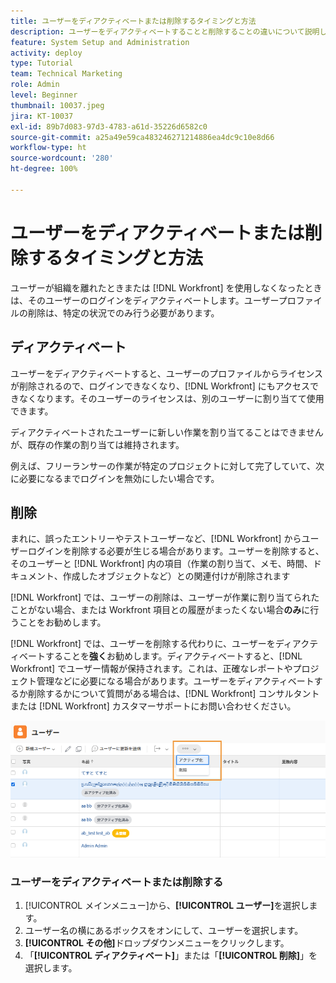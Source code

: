 ```yaml
---
title: ユーザーをディアクティベートまたは削除するタイミングと方法
description: ユーザーをディアクティベートすることと削除することの違いについて説明します。 その後、組織のニーズに応じてユーザープロファイルを管理します。
feature: System Setup and Administration
activity: deploy
type: Tutorial
team: Technical Marketing
role: Admin
level: Beginner
thumbnail: 10037.jpeg
jira: KT-10037
exl-id: 89b7d083-97d3-4783-a61d-35226d6582c0
source-git-commit: a25a49e59ca483246271214886ea4dc9c10e8d66
workflow-type: ht
source-wordcount: '280'
ht-degree: 100%

---
```


# ユーザーをディアクティベートまたは削除するタイミングと方法

ユーザーが組織を離れたときまたは [!DNL Workfront] を使用しなくなったときは、そのユーザーのログインをディアクティベートします。ユーザープロファイルの削除は、特定の状況でのみ行う必要があります。

## ディアクティベート

ユーザーをディアクティベートすると、ユーザーのプロファイルからライセンスが削除されるので、ログインできなくなり、[!DNL Workfront] にもアクセスできなくなります。そのユーザーのライセンスは、別のユーザーに割り当てて使用できます。

ディアクティベートされたユーザーに新しい作業を割り当てることはできませんが、既存の作業の割り当ては維持されます。

例えば、フリーランサーの作業が特定のプロジェクトに対して完了していて、次に必要になるまでログインを無効にしたい場合です。

## 削除

まれに、誤ったエントリーやテストユーザーなど、[!DNL Workfront] からユーザーログインを削除する必要が生じる場合があります。ユーザーを削除すると、そのユーザーと [!DNL Workfront] 内の項目（作業の割り当て、メモ、時間、ドキュメント、作成したオブジェクトなど）との関連付けが削除されます

[!DNL Workfront] では、ユーザーの削除は、ユーザーが作業に割り当てられたことがない場合、または Workfront 項目との履歴がまったくない場合&#x200B;**のみ**&#x200B;に行うことをお勧めします。

[!DNL Workfront] では、ユーザーを削除する代わりに、ユーザーをディアクティベートすることを&#x200B;**強く**&#x200B;お勧めします。ディアクティベートすると、[!DNL Workfront] でユーザー情報が保持されます。これは、正確なレポートやプロジェクト管理などに必要になる場合があります。ユーザーをディアクティベートするか削除するかについて質問がある場合は、[!DNL Workfront] コンサルタントまたは [!DNL Workfront] カスタマーサポートにお問い合わせください。

![[!DNL Users] ページでオプションを表示するその他メニュー](assets/admin-fund-adding-users-11.png)

### ユーザーをディアクティベートまたは削除する

1. [!UICONTROL メインメニュー]から、**[!UICONTROL ユーザー]**&#x200B;を選択します。
1. ユーザー名の横にあるボックスをオンにして、ユーザーを選択します。
1. **[!UICONTROL その他]**&#x200B;ドロップダウンメニューをクリックします。
1. 「**[!UICONTROL ディアクティベート]**」または「**[!UICONTROL 削除]**」を選択します。
